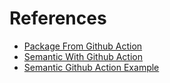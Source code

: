 References
==========
- [Package From Github Action](https://snyk.io/blog/managing-node-js-docker-images-in-github-packages-using-github-actions/)
- [Semantic With Github Action](https://semantic-release.gitbook.io/semantic-release/recipes/ci-configurations/github-actions)
- [Semantic Github Action Example](https://svdoscience.com/2020-10-31/versioning-with-semantic-release)